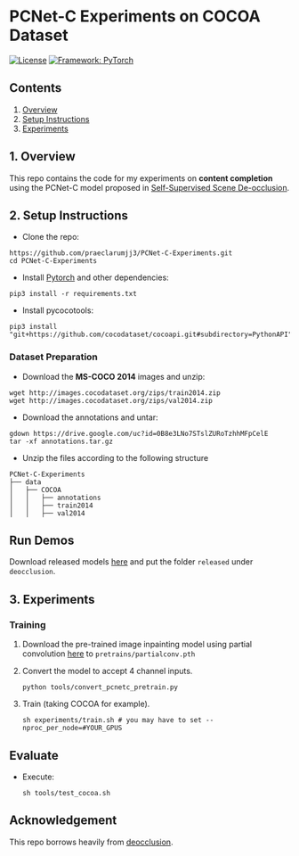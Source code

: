 # PCNet-C Experiments on COCOA Dataset

[![License](https://img.shields.io/badge/License-Apache%202.0-blue.svg)](https://opensource.org/licenses/Apache-2.0)
[![Framework: PyTorch](https://img.shields.io/badge/Framework-PyTorch-orange.svg)](https://pytorch.org/)

## Contents
1. [Overview](#1-overview)
2. [Setup Instructions](#2-setup-instructions)
3. [Experiments](#3-experiments)

## 1. Overview

This repo contains the code for my experiments on **content completion** using the PCNet-C model proposed in [Self-Supervised Scene De-occlusion](https://xiaohangzhan.github.io/projects/deocclusion/).

## 2. Setup Instructions

- Clone the repo:

```shell
https://github.com/praeclarumjj3/PCNet-C-Experiments.git
cd PCNet-C-Experiments
```
- Install [Pytorch](https://pytorch.org/get-started/locally/) and other dependencies:

```shell
pip3 install -r requirements.txt
```

- Install pycocotools:
   
```shell
pip3 install "git+https://github.com/cocodataset/cocoapi.git#subdirectory=PythonAPI"
```

### Dataset Preparation

- Download the **MS-COCO 2014** images and unzip:
```
wget http://images.cocodataset.org/zips/train2014.zip
wget http://images.cocodataset.org/zips/val2014.zip
```

- Download the annotations and untar:
``` 
gdown https://drive.google.com/uc?id=0B8e3LNo7STslZURoTzhhMFpCelE
tar -xf annotations.tar.gz
```

- Unzip the files according to the following structure

```
PCNet-C-Experiments
├── data
│   ├── COCOA
│   │   ├── annotations
│   │   ├── train2014
│   │   ├── val2014
```
## Run Demos

Download released models [here](https://drive.google.com/drive/folders/1O89ItVWucCoL_VxIbLM1XLxr9JFfyj_Y?usp=sharing) and put the folder `released` under `deocclusion`.

## 3. Experiments

### Training


1. Download the pre-trained image inpainting model using partial convolution [here](https://github.com/naoto0804/pytorch-inpainting-with-partial-conv/blob/master/README.md) to `pretrains/partialconv.pth`

2. Convert the model to accept 4 channel inputs.

    ```shell
    python tools/convert_pcnetc_pretrain.py
    ```

3. Train (taking COCOA for example).

    ```
    sh experiments/train.sh # you may have to set --nproc_per_node=#YOUR_GPUS
    ```

## Evaluate

* Execute:

    ```shell
    sh tools/test_cocoa.sh
    ```

## Acknowledgement

This repo borrows heavily from [deocclusion](https://github.com/XiaohangZhan/deocclusion).
